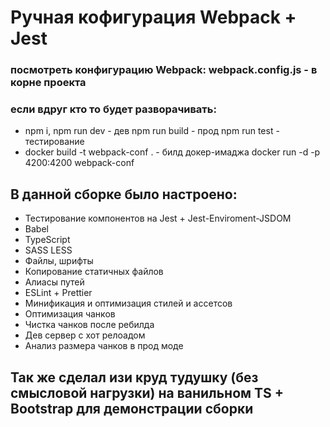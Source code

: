 # Ручная кофигурация Webpack + Jest

### посмотреть конфигурацию Webpack: webpack.config.js - в корне проекта

### если вдруг кто то будет разворачивать: 
* npm i, npm run dev - дев npm run build - прод npm run test - тестирование
* docker build -t webpack-conf . - билд докер-имаджа docker run -d -p 4200:4200 webpack-conf

## В данной сборке было настроено:
* Тестирование компонентов на Jest + Jest-Enviroment-JSDOM
* Babel
* TypeScript
* SASS LESS
* Файлы, шрифты
* Копирование статичных файлов
* Алиасы путей
* ESLint + Prettier
* Минификация и оптимизация стилей и ассетсов
* Оптимизация чанков
* Чистка чанков после ребилда
* Дев сервер с хот релоадом
* Анализ размера чанков в прод моде

## Так же сделал изи круд тудушку (без смысловой нагрузки) на ванильном TS + Bootstrap для демонстрации сборки

